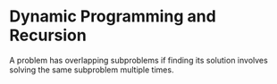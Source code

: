 # Dynamic Programming and Recursion
A problem has overlapping subproblems if finding its solution involves solving the same subproblem multiple times.
